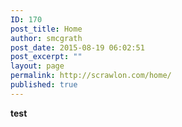```yaml
---
ID: 170
post_title: Home
author: smcgrath
post_date: 2015-08-19 06:02:51
post_excerpt: ""
layout: page
permalink: http://scrawlon.com/home/
published: true
---
```

**test**